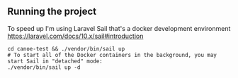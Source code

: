 ## Running the project
To speed up I'm using Laravel Sail that's a docker development environment
https://laravel.com/docs/10.x/sail#introduction

```
cd canoe-test && ./vendor/bin/sail up
# To start all of the Docker containers in the background, you may start Sail in "detached" mode:
./vendor/bin/sail up -d
```
